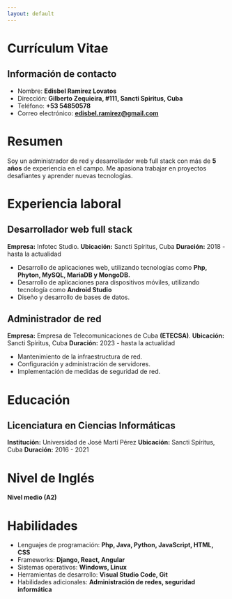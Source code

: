 ```yaml
---
layout: default
---
```


# Currículum Vitae

## Información de contacto
- Nombre: **Edisbel Ramirez Lovatos**
- Dirección: **Gilberto Zequieira, #111, Sancti Spiritus, Cuba**
- Teléfono: **+53 54850578**
- Correo electrónico: **edisbel.ramirez@gmail.com**

# Resumen
Soy un administrador de red y desarrollador web full stack con más de **5 años** de experiencia en el campo. Me apasiona trabajar en proyectos desafiantes y aprender nuevas tecnologías.

# Experiencia laboral
## Desarrollador web full stack
**Empresa:** Infotec Studio.
**Ubicación:** Sancti Spíritus, Cuba
**Duración:** 2018 - hasta la actualidad
- Desarrollo de aplicaciones web, utilizando tecnologías como **Php, Phyton, MySQL, MariaDB y MongoDB.**
- Desarrollo de aplicaciones para dispositivos móviles, utilizando tecnología como **Android Studio** 
- Diseño y desarrollo de bases de datos.

## Administrador de red
**Empresa:** Empresa de Telecomunicaciones de Cuba **(ETECSA)**.
**Ubicación:** Sancti Spíritus, Cuba
**Duración:** 2023 - hasta la actualidad 
- Mantenimiento de la infraestructura de red.
- Configuración y administración de servidores.
- Implementación de medidas de seguridad de red.

# Educación
## Licenciatura en Ciencias Informáticas
**Institución:** Universidad de José Martí Pérez 
**Ubicación:** Sancti Spíritus, Cuba
**Duración:** 2016 - 2021

# Nivel de Inglés
**Nivel medio (A2)**

# Habilidades
- Lenguajes de programación: **Php, Java, Python, JavaScript, HTML, CSS**
- Frameworks: **Django, React, Angular**
- Sistemas operativos: **Windows, Linux**
- Herramientas de desarrollo: **Visual Studio Code, Git**
- Habilidades adicionales: **Administración de redes, seguridad informática**
